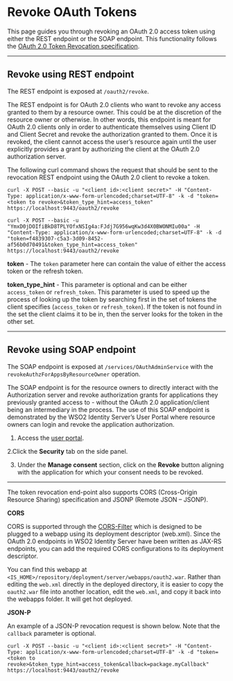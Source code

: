 # Revoke OAuth Tokens

This page guides you through revoking an OAuth 2.0 access token using either the REST endpoint or the SOAP endpoint. This functionality follows the [OAuth 2.0 Token Revocation specification](https://tools.ietf.org/html/rfc7009).

----

## Revoke using REST endpoint

The REST endpoint is exposed at `/oauth2/revoke`. 

The REST endpoint is for OAuth 2.0 clients who want to revoke any access granted to them by a resource owner. This could be at the discretion of the resource owner or otherwise. In other words, this endpoint is meant for OAuth 2.0 clients only in order to authenticate themselves using Client ID and Client Secret and revoke the authorization granted to them. Once it is revoked, the client cannot access the user’s resource again until the user explicitly provides a grant by authorizing the client at the OAuth 2.0 authorization server.

The following curl command shows the request that should be sent to the revocation REST endpoint using the OAuth 2.0 client to revoke a token. 

```tab="Request Format"
curl -X POST --basic -u "<client id>:<client secret>" -H "Content-Type: application/x-www-form-urlencoded;charset=UTF-8" -k -d "token=<token to revoke>&token_type_hint=access_token" https://localhost:9443/oauth2/revoke
```

```tab="Sample Request"
curl -X POST --basic -u "YmxD0jDOIfiBkD8TPLYOfxNSIg4a:FJdj7G956wqKw3d4X0BWONMIu00a" -H "Content-Type: application/x-www-form-urlencoded;charset=UTF-8" -k -d "token=f4839307-c5a3-3d09-8452-af56b0d70491&token_type_hint=access_token" https://localhost:9443/oauth2/revoke
```

**token** - The `token` parameter here can contain the value of either the access token or the refresh token. 

**token_type_hint** - This parameter is optional and can be either `access_token` or `refresh_token`. This parameter is used to speed up the process of looking up the token by searching first in the set of tokens the client specifies (`access_token` or `refresh_token`). If the token is not found in the set the client claims it to be in, then the server looks for the token in the other set.

-----

## Revoke using SOAP endpoint

The SOAP endpoint is exposed at `/services/OAuthAdminService` with the `revokeAuthzForAppsByResourceOwner` operation.

The SOAP endpoint is for the resource owners to directly interact with the Authorization server and revoke authorization grants for applications they previously granted access to - without the OAuth 2.0 application/client being an intermediary in the process. The use of this SOAP endpoint is demonstrated by the WSO2 Identity Server’s User Portal where resource owners can login and revoke the application authorization.


1. Access the [user portal](https://localhost:9443/user-portal).

2.Click the **Security** tab on the side panel.

3. Under the **Manage consent** section, click on the **Revoke** button aligning with the application for which your consent needs to be revoked.


-----

The token revocation end-point also supports CORS (Cross-Origin Resource Sharing) specification and JSONP (Remote JSON – JSONP).

**CORS**

CORS is supported through the [CORS-Filter](http://software.dzhuvinov.com/cors-filter.html) which is designed to be plugged to a webapp using its deployment descriptor (web.xml). Since the OAuth 2.0 endpoints in WSO2 Identity Server have been written as JAX-RS endpoints, you can add the required CORS configurations to its deployment descriptor. 

You can find this webapp at `<IS_HOME>/repository/deployment/server/webapps/oauth2.war`. Rather than editing the `web.xml` directly in the deployed directory, it is easier to copy the `oauth2.war` file into another location, edit the `web.xml`, and copy it back into the webapps folder. It will get hot deployed. 


**JSON-P**

An example of a JSON-P revocation request is shown below. Note that the `callback` parameter is optional. 

```
curl -X POST --basic -u "<client id>:<client secret>" -H "Content-Type: application/x-www-form-urlencoded;charset=UTF-8" -k -d "token=<token to revoke>&token_type_hint=access_token&callback=package.myCallback" https://localhost:9443/oauth2/revoke
```

